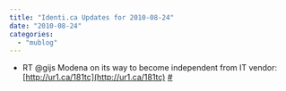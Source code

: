 ```yaml
---
title: "Identi.ca Updates for 2010-08-24"
date: "2010-08-24"
categories: 
  - "mublog"
---
```


- RT @gijs Modena on its way to become independent from IT vendor: [http://ur1.ca/181tc](http://ur1.ca/181tc) [#](http://identi.ca/notice/47276560)

